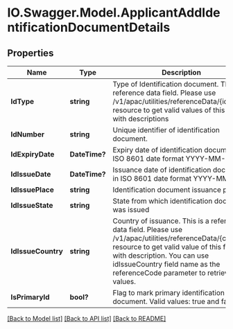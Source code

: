 # IO.Swagger.Model.ApplicantAddIdentificationDocumentDetails
## Properties

Name | Type | Description | Notes
------------ | ------------- | ------------- | -------------
**IdType** | **string** | Type of Identification document. This is a reference data field. Please use /v1/apac/utilities/referenceData/{idType} resource to get valid values of this field with descriptions | [optional] 
**IdNumber** | **string** | Unique identifier of identification document. | [optional] 
**IdExpiryDate** | **DateTime?** | Expiry date of identification document in ISO 8601 date format YYYY-MM-DD | [optional] 
**IdIssueDate** | **DateTime?** | Issuance date of identification document in ISO 8601 date format YYYY-MM-DD | [optional] 
**IdIssuePlace** | **string** | Identification document issuance place | [optional] 
**IdIssueState** | **string** | State from which identification document was issued | [optional] 
**IdIssueCountry** | **string** | Country of issuance. This is a reference data field. Please use /v1/apac/utilities/referenceData/{country} resource to get valid value of this field with description. You can use idIssueCountry field name as the referenceCode parameter to retrieve the values. | [optional] 
**IsPrimaryId** | **bool?** | Flag to mark primary identification document. Valid values: true and false | [optional] 

[[Back to Model list]](../README.md#documentation-for-models) [[Back to API list]](../README.md#documentation-for-api-endpoints) [[Back to README]](../README.md)

